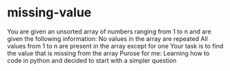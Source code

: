 # missing-value
You are given an unsorted array of numbers ranging from 1 to n and are given the following information:
No values in the array are repeated
All values from 1 to n are present in the array except for one
Your task is to find the value that is missing from the array
Purose for me: Learning how to code in python and decided to start with a simpler question
